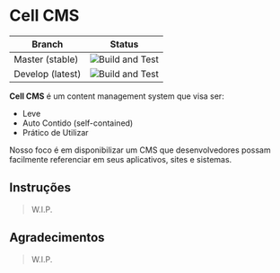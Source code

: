 # Cell CMS

| Branch | Status |
| ------ | ------ |
| Master (stable) | ![Build and Test](https://github.com/rodolphocastro/cell-cms/workflows/Build%20and%20Test/badge.svg?branch=master)|
| Develop (latest) | ![Build and Test](https://github.com/rodolphocastro/cell-cms/workflows/Build%20and%20Test/badge.svg?branch=develop) |

**Cell CMS** é um content management system que visa ser:

+ Leve
+ Auto Contido (self-contained)
+ Prático de Utilizar

Nosso foco é em disponibilizar um CMS que desenvolvedores possam facilmente referenciar em seus aplicativos, sites e sistemas.

## Instruções

> W.I.P.

## Agradecimentos

> W.I.P.
